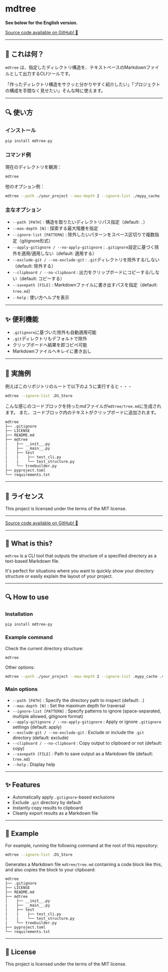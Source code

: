 # mdtree

**See below for the English version.**

[Source code available on GitHub! 👥](https://github.com/a-duty-rookie/mdtree)

---

## 🔄 これは何？

`mdtree` は、指定したディレクトリ構造を、テキストベースのMarkdownファイルとして出力するCLIツールです。

「作ったディレクトリ構造をサクッと分かりやすく紹介したい」「プロジェクトの構成を手間なく見せたい」そんな時に使えます。

---

## 🔍 使い方

### インストール

```bash
pip install mdtree-py
```

### コマンド例

現在のディレクトリを観測：

```bash
mdtree
```

他のオプション例：

```bash
mdtree --path ./your_project --max-depth 2 --ignore-list ./mypy_cache .venv --no-clipboard --savepath structure.md
```

### 主なオプション

- `--path [PATH]` : 構造を取りたいディレクトリパス指定（default: `.`）
- `--max-depth [N]` : 探索する最大階層を指定
- `--ignore-list [PATTERN]` : 除外したいパターンをスペース区切りで複数指定（gitignore形式）
- `--apply-gitignore / --no-apply-gitignore` : `.gitignore`設定に基づく除外を適用/適用しない（default: 適用する）
- `--exclude-git / --no-exclude-git` : `.git`ディレクトリを除外する/しない（default: 除外する）
- `--clipboard / --no-clipboard` : 出力をクリップボードにコピーする/しない（default: コピーする）
- `--savepath [FILE]` : Markdownファイルに書き出すパスを指定（default: `tree.md`）
- `--help` : 使い方ヘルプを表示

---

## ✨ 便利機能

- `.gitignore`に基づいた除外も自動適用可能
- `.git`ディレクトリもデフォルトで除外
- クリップボードへ結果を即コピペ可能
- Markdownファイルへキレイに書き出し

---

## 🎉 実施例

例えばこのリポジトリのルートで以下のように実行すると・・・

``` bash
mdtree --ignore-list .DS_Store
```

こんな感じのコードブロックを持ったmdファイルが`mdtree/tree.md`に生成されます。
また、コードブロック内のテキストがクリップボードに追加されます。

``` plaintext
mdtree
├── .gitignore
├── LICENSE
├── README.md
├── mdtree
|    ├── __init__.py
|    ├── __main__.py
|    ├── test
|    |    ├── test_cli.py
|    |    └── test_structure.py
|    └── treebuilder.py
├── pyproject.toml
└── requirements.txt
```

---

## 💛 ライセンス

This project is licensed under the terms of the MIT license.

---

[Source code available on GitHub! 👥](https://github.com/a-duty-rookie/mdtree)

---

## 🔄 What is this?

`mdtree` is a CLI tool that outputs the structure of a specified directory as a text-based Markdown file.

It's perfect for situations where you want to quickly show your directory structure or easily explain the layout of your project.

---

## 🔍 How to use

### Installation

```bash
pip install mdtree-py
```

### Example command

Check the current directory structure:

```bash
mdtree
```

Other options:

```bash
mdtree --path ./your_project --max-depth 2 --ignore-list .mypy_cache .venv --no-clipboard --savepath structure.md
```

### Main options

- `--path [PATH]` : Specify the directory path to inspect (default: `.`)
- `--max-depth [N]` : Set the maximum depth for traversal
- `--ignore-list [PATTERN]` : Specify patterns to ignore (space-separated, multiple allowed, gitignore format)
- `--apply-gitignore / --no-apply-gitignore` : Apply or ignore `.gitignore` settings (default: apply)
- `--exclude-git / --no-exclude-git` : Exclude or include the `.git` directory (default: exclude)
- `--clipboard / --no-clipboard` : Copy output to clipboard or not (default: copy)
- `--savepath [FILE]` : Path to save output as a Markdown file (default: `tree.md`)
- `--help` : Display help

---

## ✨ Features

- Automatically apply `.gitignore`-based exclusions
- Exclude `.git` directory by default
- Instantly copy results to clipboard
- Cleanly export results as a Markdown file

---

## 🎉 Example

For example, running the following command at the root of this repository:

```bash
mdtree --ignore-list .DS_Store
```

Generates a Markdown file `mdtree/tree.md` containing a code block like this, and also copies the block to your clipboard:

```plaintext
mdtree
├── .gitignore
├── LICENSE
├── README.md
├── mdtree
|    ├── __init__.py
|    ├── __main__.py
|    ├── test
|    |    ├── test_cli.py
|    |    └── test_structure.py
|    └── treebuilder.py
├── pyproject.toml
└── requirements.txt
```

---

## 💛 License

This project is licensed under the terms of the MIT license.
